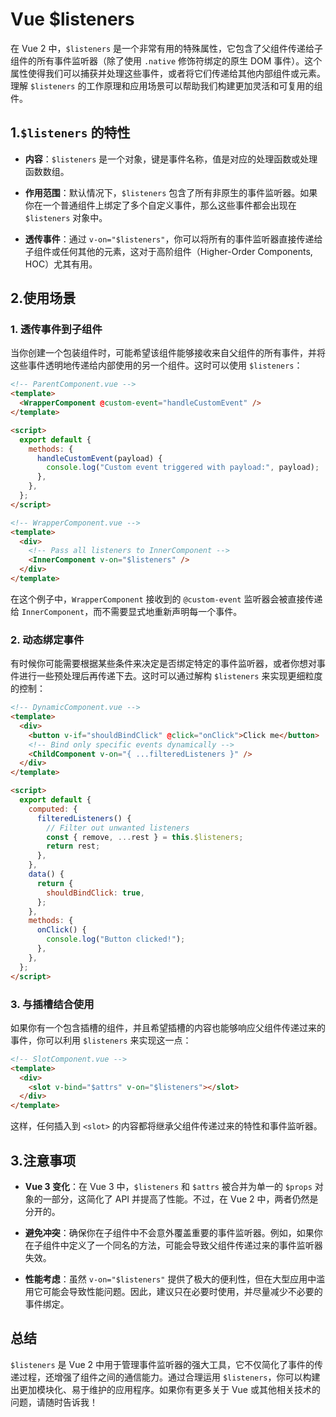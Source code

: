 # Vue $listeners

在 Vue 2 中，`$listeners` 是一个非常有用的特殊属性，它包含了父组件传递给子组件的所有事件监听器（除了使用 `.native` 修饰符绑定的原生 DOM 事件）。这个属性使得我们可以捕获并处理这些事件，或者将它们传递给其他内部组件或元素。理解 `$listeners` 的工作原理和应用场景可以帮助我们构建更加灵活和可复用的组件。

## 1.`$listeners` 的特性

- **内容**：`$listeners` 是一个对象，键是事件名称，值是对应的处理函数或处理函数数组。
- **作用范围**：默认情况下，`$listeners` 包含了所有非原生的事件监听器。如果你在一个普通组件上绑定了多个自定义事件，那么这些事件都会出现在 `$listeners` 对象中。

- **透传事件**：通过 `v-on="$listeners"`，你可以将所有的事件监听器直接传递给子组件或任何其他的元素，这对于高阶组件（Higher-Order Components, HOC）尤其有用。

## 2.使用场景

### 1. **透传事件到子组件**

当你创建一个包装组件时，可能希望该组件能够接收来自父组件的所有事件，并将这些事件透明地传递给内部使用的另一个组件。这时可以使用 `$listeners`：

```html
<!-- ParentComponent.vue -->
<template>
  <WrapperComponent @custom-event="handleCustomEvent" />
</template>

<script>
  export default {
    methods: {
      handleCustomEvent(payload) {
        console.log("Custom event triggered with payload:", payload);
      },
    },
  };
</script>
```

```html
<!-- WrapperComponent.vue -->
<template>
  <div>
    <!-- Pass all listeners to InnerComponent -->
    <InnerComponent v-on="$listeners" />
  </div>
</template>
```

在这个例子中，`WrapperComponent` 接收到的 `@custom-event` 监听器会被直接传递给 `InnerComponent`，而不需要显式地重新声明每一个事件。

### 2. **动态绑定事件**

有时候你可能需要根据某些条件来决定是否绑定特定的事件监听器，或者你想对事件进行一些预处理后再传递下去。这时可以通过解构 `$listeners` 来实现更细粒度的控制：

```html
<!-- DynamicComponent.vue -->
<template>
  <div>
    <button v-if="shouldBindClick" @click="onClick">Click me</button>
    <!-- Bind only specific events dynamically -->
    <ChildComponent v-on="{ ...filteredListeners }" />
  </div>
</template>

<script>
  export default {
    computed: {
      filteredListeners() {
        // Filter out unwanted listeners
        const { remove, ...rest } = this.$listeners;
        return rest;
      },
    },
    data() {
      return {
        shouldBindClick: true,
      };
    },
    methods: {
      onClick() {
        console.log("Button clicked!");
      },
    },
  };
</script>
```

### 3. **与插槽结合使用**

如果你有一个包含插槽的组件，并且希望插槽的内容也能够响应父组件传递过来的事件，你可以利用 `$listeners` 来实现这一点：

```html
<!-- SlotComponent.vue -->
<template>
  <div>
    <slot v-bind="$attrs" v-on="$listeners"></slot>
  </div>
</template>
```

这样，任何插入到 `<slot>` 的内容都将继承父组件传递过来的特性和事件监听器。

## 3.注意事项

- **Vue 3 变化**：在 Vue 3 中，`$listeners` 和 `$attrs` 被合并为单一的 `$props` 对象的一部分，这简化了 API 并提高了性能。不过，在 Vue 2 中，两者仍然是分开的。

- **避免冲突**：确保你在子组件中不会意外覆盖重要的事件监听器。例如，如果你在子组件中定义了一个同名的方法，可能会导致父组件传递过来的事件监听器失效。

- **性能考虑**：虽然 `v-on="$listeners"` 提供了极大的便利性，但在大型应用中滥用它可能会导致性能问题。因此，建议只在必要时使用，并尽量减少不必要的事件绑定。

## 总结

`$listeners` 是 Vue 2 中用于管理事件监听器的强大工具，它不仅简化了事件的传递过程，还增强了组件之间的通信能力。通过合理运用 `$listeners`，你可以构建出更加模块化、易于维护的应用程序。如果你有更多关于 Vue 或其他相关技术的问题，请随时告诉我！
